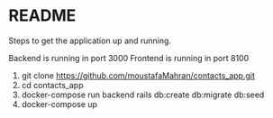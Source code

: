 # README

Steps to get the
application up and running.

Backend is running in port 3000
Frontend is running in port 8100

1. git clone https://github.com/moustafaMahran/contacts_app.git
2. cd contacts_app
3. docker-compose run backend rails db:create db:migrate db:seed
4. docker-compose up
